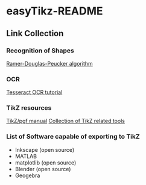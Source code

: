 # easyTikz-README
## Link Collection
### Recognition of Shapes
[Ramer-Douglas-Peucker algorithm](https://de.wikipedia.org/wiki/Douglas-Peucker-Algorithmus "for contour approximation")

### OCR
[Tesseract OCR tutorial](https://medium.freecodecamp.org/getting-started-with-tesseract-part-i-2a6a6b1cf75e)

### TikZ resources
[TikZ/pgf manual](http://ftp.uni-erlangen.de/ctan/graphics/pgf/base/doc/pgfmanual.pdf)
[Collection of TikZ related tools](http://tikz.de/tools/)

### List of Software capable of exporting to TikZ
* Inkscape (open source)
* MATLAB
* matplotlib (open source)
* Blender (open source)
* Geogebra